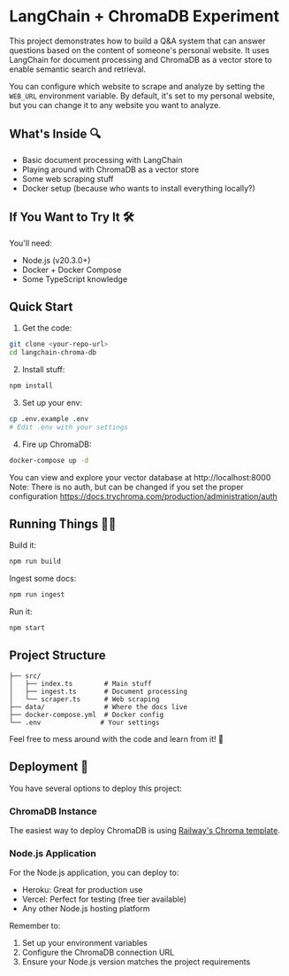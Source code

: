 # LangChain + ChromaDB Experiment

This project demonstrates how to build a Q&A system that can answer questions based on the content of someone's personal website. It uses LangChain for document processing and ChromaDB as a vector store to enable semantic search and retrieval.

You can configure which website to scrape and analyze by setting the `WEB_URL` environment variable. By default, it's set to my personal website, but you can change it to any website you want to analyze.

## What's Inside 🔍

- Basic document processing with LangChain
- Playing around with ChromaDB as a vector store
- Some web scraping stuff
- Docker setup (because who wants to install everything locally?)

## If You Want to Try It 🛠️

You'll need:
- Node.js (v20.3.0+)
- Docker + Docker Compose
- Some TypeScript knowledge

## Quick Start

1. Get the code:
```bash
git clone <your-repo-url>
cd langchain-chroma-db
```

2. Install stuff:
```bash
npm install
```

3. Set up your env:
```bash
cp .env.example .env
# Edit .env with your settings
```

4. Fire up ChromaDB:
```bash
docker-compose up -d
```

You can view and explore your vector database at http://localhost:8000
Note: There is no auth, but can be changed if you set the proper configuration https://docs.trychroma.com/production/administration/auth

## Running Things 🏃‍♂️

Build it:
```bash
npm run build
```

Ingest some docs:
```bash
npm run ingest
```

Run it:
```bash
npm start
```

## Project Structure

```
├── src/
│   ├── index.ts        # Main stuff
│   ├── ingest.ts       # Document processing
│   └── scraper.ts      # Web scraping
├── data/               # Where the docs live
├── docker-compose.yml  # Docker config
└── .env               # Your settings
```

Feel free to mess around with the code and learn from it! 🧪 

## Deployment 🚀

You have several options to deploy this project:

### ChromaDB Instance
The easiest way to deploy ChromaDB is using [Railway's Chroma template](https://railway.com/template/tifygm).

### Node.js Application
For the Node.js application, you can deploy to:
- Heroku: Great for production use
- Vercel: Perfect for testing (free tier available)
- Any other Node.js hosting platform

Remember to:
1. Set up your environment variables
2. Configure the ChromaDB connection URL
3. Ensure your Node.js version matches the project requirements


